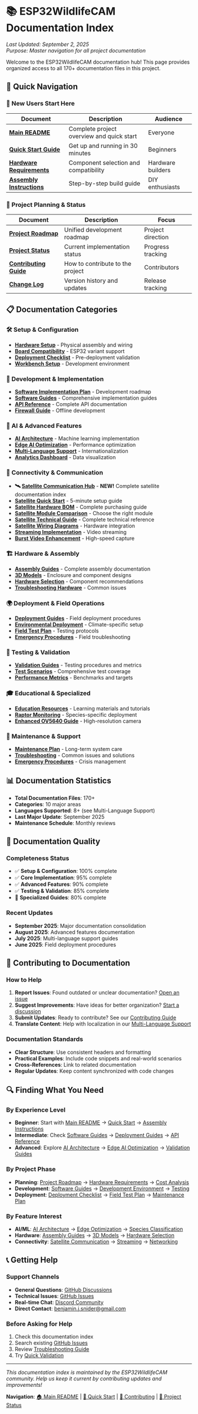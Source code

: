 # 📚 ESP32WildlifeCAM Documentation Index

*Last Updated: September 2, 2025*  
*Purpose: Master navigation for all project documentation*

Welcome to the ESP32WildlifeCAM documentation hub! This page provides organized access to all 170+ documentation files in this project.

## 🚀 Quick Navigation

### 👥 New Users Start Here
| Document | Description | Audience |
|----------|-------------|----------|
| **[Main README](../README.md)** | Complete project overview and quick start | Everyone |
| **[Quick Start Guide](../QUICK_START.md)** | Get up and running in 30 minutes | Beginners |
| **[Hardware Requirements](HARDWARE_REQUIREMENTS.md)** | Component selection and compatibility | Hardware builders |
| **[Assembly Instructions](ASSEMBLY_INSTRUCTIONS.md)** | Step-by-step build guide | DIY enthusiasts |

### 🎯 Project Planning & Status
| Document | Description | Focus |
|----------|-------------|-------|
| **[Project Roadmap](../ROADMAP.md)** | Unified development roadmap | Project direction |
| **[Project Status](../PROJECT_STATUS.md)** | Current implementation status | Progress tracking |
| **[Contributing Guide](../CONTRIBUTING.md)** | How to contribute to the project | Contributors |
| **[Change Log](../CHANGELOG.md)** | Version history and updates | Release tracking |

## 📋 Documentation Categories

### 🛠️ Setup & Configuration
- **[Hardware Setup](Hardware_Setup.md)** - Physical assembly and wiring
- **[Board Compatibility](board_compatibility.md)** - ESP32 variant support
- **[Deployment Checklist](DEPLOYMENT_CHECKLIST.md)** - Pre-deployment validation
- **[Workbench Setup](WORKBENCH_SETUP.md)** - Development environment

### 🔧 Development & Implementation
- **[Software Implementation Plan](software_implementation_plan.md)** - Development roadmap
- **[Software Guides](software/README.md)** - Comprehensive implementation guides
- **[API Reference](api_reference.md)** - Complete API documentation
- **[Firewall Guide](development/firewall_complete_guide.md)** - Offline development

### 🤖 AI & Advanced Features
- **[AI Architecture](ai/ai_architecture.md)** - Machine learning implementation
- **[Edge AI Optimization](edge_ai_optimization_guide.md)** - Performance optimization
- **[Multi-Language Support](MULTI_LANGUAGE_SUPPORT.md)** - Internationalization
- **[Analytics Dashboard](ANALYTICS_DASHBOARD.md)** - Data visualization

### 📡 Connectivity & Communication
- **🛰️ [Satellite Communication Hub](SATELLITE_README.md)** - **NEW!** Complete satellite documentation index
- **[Satellite Quick Start](SATELLITE_QUICK_START.md)** - 5-minute setup guide
- **[Satellite Hardware BOM](SATELLITE_HARDWARE_BOM.md)** - Complete purchasing guide
- **[Satellite Module Comparison](SATELLITE_MODULE_COMPARISON.md)** - Choose the right module
- **[Satellite Technical Guide](SATELLITE_COMMUNICATION.md)** - Complete technical reference
- **[Satellite Wiring Diagrams](SATELLITE_WIRING_DIAGRAMS.md)** - Hardware integration
- **[Streaming Implementation](STREAMING_IMPLEMENTATION.md)** - Video streaming
- **[Burst Video Enhancement](../BURST_VIDEO_ENHANCEMENT_README.md)** - High-speed capture

### 🏗️ Hardware & Assembly
- **[Assembly Guides](assembly/README.md)** - Complete assembly documentation
- **[3D Models](3d-models/README.md)** - Enclosure and component designs
- **[Hardware Selection](hardware_selection_guide.md)** - Component recommendations
- **[Troubleshooting Hardware](assembly/troubleshooting_hardware.md)** - Common issues

### 🌍 Deployment & Field Operations
- **[Deployment Guides](deployment/README.md)** - Field deployment procedures
- **[Environmental Deployment](environmental_deployment/README.md)** - Climate-specific setup
- **[Field Test Plan](FIELD_TEST_PLAN.md)** - Testing protocols
- **[Emergency Procedures](EMERGENCY_PROCEDURES.md)** - Field troubleshooting

### 🔬 Testing & Validation
- **[Validation Guides](validation/README.md)** - Testing procedures and metrics
- **[Test Scenarios](TEST_SCENARIOS.md)** - Comprehensive test coverage
- **[Performance Metrics](VALIDATION_PERFORMANCE_METRICS.md)** - Benchmarks and targets

### 🎓 Educational & Specialized
- **[Education Resources](education/README.md)** - Learning materials and tutorials
- **[Raptor Monitoring](raptor_monitoring_guide.md)** - Species-specific deployment
- **[Enhanced OV5640 Guide](Enhanced_OV5640_Wildlife_Guide.md)** - High-resolution camera

### 🔧 Maintenance & Support
- **[Maintenance Plan](MAINTENANCE_PLAN.md)** - Long-term system care
- **[Troubleshooting](troubleshooting.md)** - Common issues and solutions
- **[Emergency Procedures](EMERGENCY_PROCEDURES.md)** - Crisis management

## 📊 Documentation Statistics

- **Total Documentation Files**: 170+
- **Categories**: 10 major areas
- **Languages Supported**: 8+ (see Multi-Language Support)
- **Last Major Update**: September 2025
- **Maintenance Schedule**: Monthly reviews

## 🎯 Documentation Quality

### Completeness Status
- ✅ **Setup & Configuration**: 100% complete
- ✅ **Core Implementation**: 95% complete
- ✅ **Advanced Features**: 90% complete
- ✅ **Testing & Validation**: 85% complete
- 🔄 **Specialized Guides**: 80% complete

### Recent Updates
- **September 2025**: Major documentation consolidation
- **August 2025**: Advanced features documentation
- **July 2025**: Multi-language support guides
- **June 2025**: Field deployment procedures

## 🤝 Contributing to Documentation

### How to Help
1. **Report Issues**: Found outdated or unclear documentation? [Open an issue](https://github.com/thewriterben/WildCAM_ESP32/issues)
2. **Suggest Improvements**: Have ideas for better organization? [Start a discussion](https://github.com/thewriterben/WildCAM_ESP32/discussions)
3. **Submit Updates**: Ready to contribute? See our [Contributing Guide](../CONTRIBUTING.md)
4. **Translate Content**: Help with localization in our [Multi-Language Support](MULTI_LANGUAGE_SUPPORT.md)

### Documentation Standards
- **Clear Structure**: Use consistent headers and formatting
- **Practical Examples**: Include code snippets and real-world scenarios
- **Cross-References**: Link to related documentation
- **Regular Updates**: Keep content synchronized with code changes

## 🔍 Finding What You Need

### By Experience Level
- **Beginner**: Start with [Main README](../README.md) → [Quick Start](../QUICK_START.md) → [Assembly Instructions](ASSEMBLY_INSTRUCTIONS.md)
- **Intermediate**: Check [Software Guides](software/README.md) → [Deployment Guides](deployment/README.md) → [API Reference](api_reference.md)
- **Advanced**: Explore [AI Architecture](ai/ai_architecture.md) → [Edge AI Optimization](edge_ai_optimization_guide.md) → [Validation Guides](validation/README.md)

### By Project Phase
- **Planning**: [Project Roadmap](../ROADMAP.md) → [Hardware Requirements](HARDWARE_REQUIREMENTS.md) → [Cost Analysis](cost_analysis/README.md)
- **Development**: [Software Guides](software/README.md) → [Development Environment](development/firewall_complete_guide.md) → [Testing](validation/README.md)
- **Deployment**: [Deployment Checklist](DEPLOYMENT_CHECKLIST.md) → [Field Test Plan](FIELD_TEST_PLAN.md) → [Maintenance Plan](MAINTENANCE_PLAN.md)

### By Feature Interest
- **AI/ML**: [AI Architecture](ai/) → [Edge Optimization](edge_ai_optimization_guide.md) → [Species Classification](ai/wildlife_models/)
- **Hardware**: [Assembly Guides](assembly/) → [3D Models](3d-models/) → [Hardware Selection](hardware_selection_guide.md)
- **Connectivity**: [Satellite Communication](SATELLITE_COMMUNICATION.md) → [Streaming](STREAMING_IMPLEMENTATION.md) → [Networking](deployment/)

## 📞 Getting Help

### Support Channels
- **General Questions**: [GitHub Discussions](https://github.com/thewriterben/WildCAM_ESP32/discussions)
- **Technical Issues**: [GitHub Issues](https://github.com/thewriterben/WildCAM_ESP32/issues)
- **Real-time Chat**: [Discord Community](https://discord.gg/7cmrkFKx)
- **Direct Contact**: benjamin.j.snider@gmail.com

### Before Asking for Help
1. Check this documentation index
2. Search existing [GitHub Issues](https://github.com/thewriterben/WildCAM_ESP32/issues)
3. Review [Troubleshooting Guide](troubleshooting.md)
4. Try [Quick Validation](../scripts/quick_validate.sh)

---

*This documentation index is maintained by the ESP32WildlifeCAM community. Help us keep it current by contributing updates and improvements!*

**Navigation**: [🏠 Main README](../README.md) | [🚀 Quick Start](../QUICK_START.md) | [🤝 Contributing](../CONTRIBUTING.md) | [📍 Project Status](../PROJECT_STATUS.md)